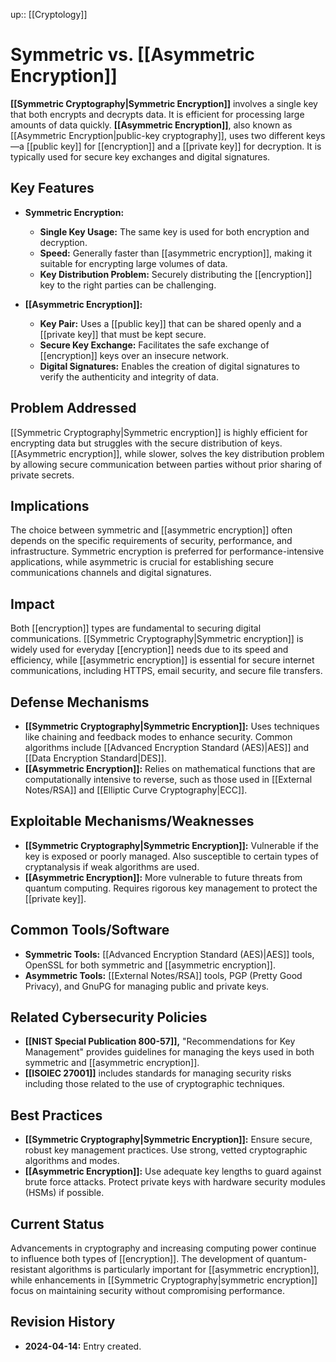 up:: [[Cryptology]]
# Symmetric vs. [[Asymmetric Encryption]]

**[[Symmetric Cryptography|Symmetric Encryption]]** involves a single key that both encrypts and decrypts data. It is efficient for processing large amounts of data quickly. **[[Asymmetric Encryption]]**, also known as [[Asymmetric Encryption|public-key cryptography]], uses two different keys—a [[public key]] for [[encryption]] and a [[private key]] for decryption. It is typically used for secure key exchanges and digital signatures.

## Key Features

- **Symmetric Encryption:**
    
    - **Single Key Usage:** The same key is used for both encryption and decryption.
    - **Speed:** Generally faster than [[asymmetric encryption]], making it suitable for encrypting large volumes of data.
    - **Key Distribution Problem:** Securely distributing the [[encryption]] key to the right parties can be challenging.
- **[[Asymmetric Encryption]]:**
    
    - **Key Pair:** Uses a [[public key]] that can be shared openly and a [[private key]] that must be kept secure.
    - **Secure Key Exchange:** Facilitates the safe exchange of [[encryption]] keys over an insecure network.
    - **Digital Signatures:** Enables the creation of digital signatures to verify the authenticity and integrity of data.

## Problem Addressed

[[Symmetric Cryptography|Symmetric encryption]] is highly efficient for encrypting data but struggles with the secure distribution of keys. [[Asymmetric encryption]], while slower, solves the key distribution problem by allowing secure communication between parties without prior sharing of private secrets.

## Implications

The choice between symmetric and [[asymmetric encryption]] often depends on the specific requirements of security, performance, and infrastructure. Symmetric encryption is preferred for performance-intensive applications, while asymmetric is crucial for establishing secure communications channels and digital signatures.

## Impact

Both [[encryption]] types are fundamental to securing digital communications. [[Symmetric Cryptography|Symmetric encryption]] is widely used for everyday [[encryption]] needs due to its speed and efficiency, while [[asymmetric encryption]] is essential for secure internet communications, including HTTPS, email security, and secure file transfers.

## Defense Mechanisms

- **[[Symmetric Cryptography|Symmetric Encryption]]:** Uses techniques like chaining and feedback modes to enhance security. Common algorithms include [[Advanced Encryption Standard (AES)|AES]] and [[Data Encryption Standard|DES]].
- **[[Asymmetric Encryption]]:** Relies on mathematical functions that are computationally intensive to reverse, such as those used in [[External Notes/RSA]] and [[Elliptic Curve Cryptography|ECC]].

## Exploitable Mechanisms/Weaknesses

- **[[Symmetric Cryptography|Symmetric Encryption]]:** Vulnerable if the key is exposed or poorly managed. Also susceptible to certain types of cryptanalysis if weak algorithms are used.
- **[[Asymmetric Encryption]]:** More vulnerable to future threats from quantum computing. Requires rigorous key management to protect the [[private key]].

## Common Tools/Software

- **Symmetric Tools:** [[Advanced Encryption Standard (AES)|AES]] tools, OpenSSL for both symmetric and [[asymmetric encryption]].
- **Asymmetric Tools:** [[External Notes/RSA]] tools, PGP (Pretty Good Privacy), and GnuPG for managing public and private keys.

## Related Cybersecurity Policies

- **[[NIST Special Publication 800-57]],** "Recommendations for Key Management" provides guidelines for managing the keys used in both symmetric and [[asymmetric encryption]].
- **[[ISOIEC 27001]]** includes standards for managing security risks including those related to the use of cryptographic techniques.

## Best Practices

- **[[Symmetric Cryptography|Symmetric Encryption]]:** Ensure secure, robust key management practices. Use strong, vetted cryptographic algorithms and modes.
- **[[Asymmetric Encryption]]:** Use adequate key lengths to guard against brute force attacks. Protect private keys with hardware security modules (HSMs) if possible.

## Current Status

Advancements in cryptography and increasing computing power continue to influence both types of [[encryption]]. The development of quantum-resistant algorithms is particularly important for [[asymmetric encryption]], while enhancements in [[Symmetric Cryptography|symmetric encryption]] focus on maintaining security without compromising performance.

## Revision History

- **2024-04-14:** Entry created.